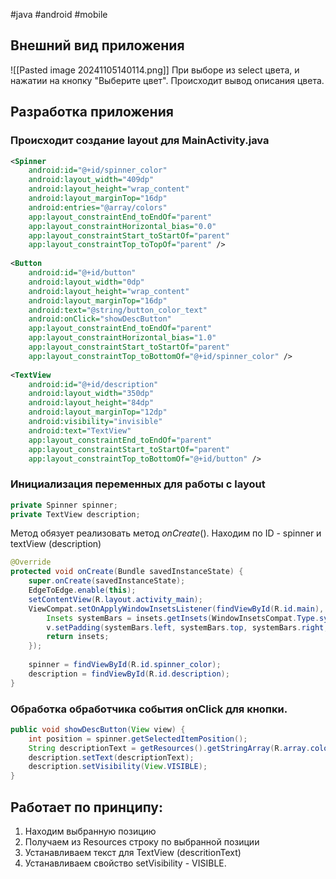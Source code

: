#java #android #mobile 
## Внешний вид приложения
![[Pasted image 20241105140114.png]]
При выборе из select цвета, и нажатии на кнопку "Выберите цвет". Происходит вывод описания цвета.

## Разработка приложения

### Происходит создание layout для MainActivity.java

```xml 
<Spinner  
    android:id="@+id/spinner_color"  
    android:layout_width="409dp"  
    android:layout_height="wrap_content"  
    android:layout_marginTop="16dp"  
    android:entries="@array/colors"  
    app:layout_constraintEnd_toEndOf="parent"  
    app:layout_constraintHorizontal_bias="0.0"  
    app:layout_constraintStart_toStartOf="parent"  
    app:layout_constraintTop_toTopOf="parent" />  
  
<Button  
    android:id="@+id/button"  
    android:layout_width="0dp"  
    android:layout_height="wrap_content"  
    android:layout_marginTop="16dp"  
    android:text="@string/button_color_text"  
    android:onClick="showDescButton"  
    app:layout_constraintEnd_toEndOf="parent"  
    app:layout_constraintHorizontal_bias="1.0"  
    app:layout_constraintStart_toStartOf="parent"  
    app:layout_constraintTop_toBottomOf="@+id/spinner_color" />  
  
<TextView  
    android:id="@+id/description"  
    android:layout_width="350dp"  
    android:layout_height="84dp"  
    android:layout_marginTop="12dp"  
    android:visibility="invisible"  
    android:text="TextView"  
    app:layout_constraintEnd_toEndOf="parent"  
    app:layout_constraintStart_toStartOf="parent"  
    app:layout_constraintTop_toBottomOf="@+id/button" />
```

### Инициализация переменных для работы с layout
```java
private Spinner spinner;  
private TextView description;
```
Метод обязует реализовать метод *onCreate*(). Находим по ID - spinner и textView (description) 
```java
@Override  
protected void onCreate(Bundle savedInstanceState) {  
    super.onCreate(savedInstanceState);  
    EdgeToEdge.enable(this);  
    setContentView(R.layout.activity_main);  
    ViewCompat.setOnApplyWindowInsetsListener(findViewById(R.id.main), (v, insets) -> {  
        Insets systemBars = insets.getInsets(WindowInsetsCompat.Type.systemBars());  
        v.setPadding(systemBars.left, systemBars.top, systemBars.right, systemBars.bottom);  
        return insets;  
    });  
  
    spinner = findViewById(R.id.spinner_color);  
    description = findViewById(R.id.description);  
}
```

### Обработка обработчика события onClick для кнопки. 
```java
public void showDescButton(View view) {  
    int position = spinner.getSelectedItemPosition();  
    String descriptionText = getResources().getStringArray(R.array.colors_description)[position];  
    description.setText(descriptionText);  
    description.setVisibility(View.VISIBLE);  
}
```

## Работает по принципу:
1. Находим выбранную позицию
2. Получаем из Resources строку по выбранной позиции
3. Устанавливаем текст для TextView (descritionText)
4. Устанавливаем свойство setVisibility - VISIBLE.